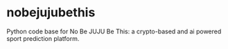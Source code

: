 # nobejujubethis
Python code base for No Be JUJU Be This: a crypto-based and ai powered sport prediction platform.
